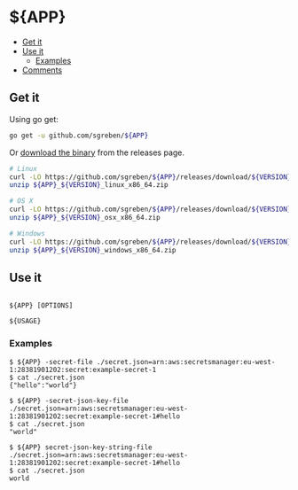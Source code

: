 # ${APP}

<!-- TOC -->

- [Get it](#get-it)
- [Use it](#use-it)
  - [Examples](#examples)
- [Comments](#comments)

<!-- /TOC -->

## Get it

Using go get:

```bash
go get -u github.com/sgreben/${APP}
```

Or [download the binary](https://github.com/sgreben/${APP}/releases/latest) from the releases page.

```bash
# Linux
curl -LO https://github.com/sgreben/${APP}/releases/download/${VERSION}/${APP}_${VERSION}_linux_x86_64.zip
unzip ${APP}_${VERSION}_linux_x86_64.zip

# OS X
curl -LO https://github.com/sgreben/${APP}/releases/download/${VERSION}/${APP}_${VERSION}_osx_x86_64.zip
unzip ${APP}_${VERSION}_osx_x86_64.zip

# Windows
curl -LO https://github.com/sgreben/${APP}/releases/download/${VERSION}/${APP}_${VERSION}_windows_x86_64.zip
unzip ${APP}_${VERSION}_windows_x86_64.zip
```

## Use it

```text

${APP} [OPTIONS]

${USAGE}
```

### Examples

```shell
$ ${APP} -secret-file ./secret.json=arn:aws:secretsmanager:eu-west-1:28381901202:secret:example-secret-1
$ cat ./secret.json
{"hello":"world"}

$ ${APP} -secret-json-key-file ./secret.json=arn:aws:secretsmanager:eu-west-1:28381901202:secret:example-secret-1#hello
$ cat ./secret.json
"world"

$ ${APP} secret-json-key-string-file ./secret.json=arn:aws:secretsmanager:eu-west-1:28381901202:secret:example-secret-1#hello
$ cat ./secret.json
world
```
